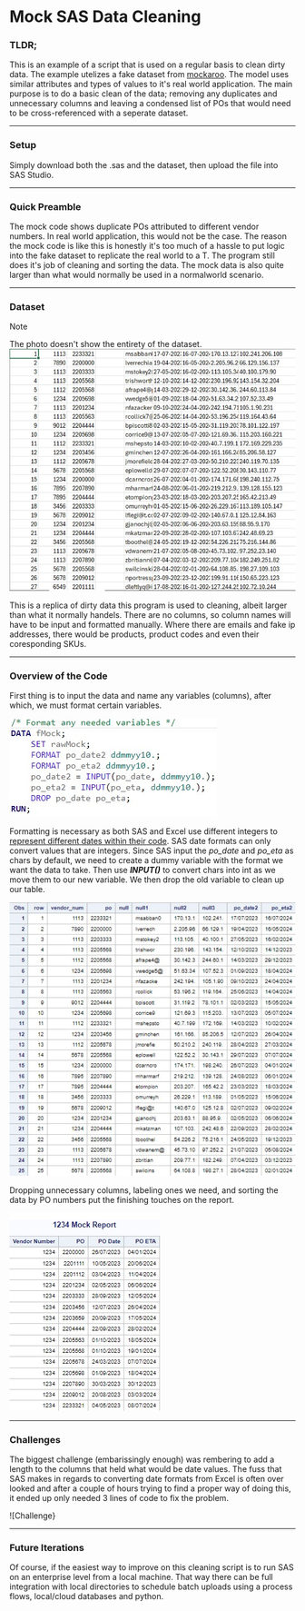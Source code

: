 # Mock SAS Data Cleaning
### TLDR;
This is an example of a script that is used on a regular basis to clean dirty data. The example utelizes a fake dataset from [mockaroo](https://www.mockaroo.com/). The model uses similar attributes and types of values to it's real world application. The main purpose is to do a basic clean of the data; removing any duplicates and unnecessary columns and leaving a condensed list of POs that would need to be cross-referenced with a seperate dataset.

---

### Setup
Simply download both the .sas and the dataset, then upload the file into SAS Studio.

---

### Quick Preamble
The mock code shows duplicate POs attributed to different vendor numbers. In real world application, this would not be the case. The reason the mock code is like this is honestly it's too much of a hassle to put logic into the fake dataset to replicate the real world to a T. The program still does it's job of cleaning and sorting the data. The mock data is also quite larger than what would normally be used in a normalworld scenario.

---

### Dataset
> [!NOTE]
> The photo doesn't show the entirety of the dataset.
![dataset used for analysis](https://github.com/TeaZea/Data-Cleaning-Examples/blob/main/Mock%20SAS%20Data%20Cleaning/SAS%20Data%20Clean%20README%20Pics/SASRawMockData.jpg)

This is a replica of dirty data this program is used to cleaning, albeit larger than what it normally handels. There are no columns, so column names will have to be input and formatted manually. Where there are emails and fake ip addresses, there would be products, product codes and even their coresponding SKUs.

---

### Overview of the Code
First thing is to input the data and name any variables (columns), after which, we must format certain variables.

![Formating variables](https://github.com/TeaZea/Data-Cleaning-Examples/blob/main/Mock%20SAS%20Data%20Cleaning/SAS%20Data%20Clean%20README%20Pics/FormatVariables.jpg)

Formatting is necessary as both SAS and Excel use different integers to [represent different dates within their code](https://support.sas.com/resources/papers/proceedings/proceedings/sugi29/068-29.pdf). SAS date formats can only convert values that are integers. Since SAS input the _po_date_ and _po_eta_ as chars by default, we need to create a dummy variable with the format we want the data to take. Then use **_INPUT()_** to convert chars into int as we move them to our new variable. We then drop the old variable to clean up our table.

![New columns](https://github.com/TeaZea/Data-Cleaning-Examples/blob/main/Mock%20SAS%20Data%20Cleaning/SAS%20Data%20Clean%20README%20Pics/NewVariables.jpg)

Dropping unnecessary columns, labeling ones we need, and sorting the data by PO numbers put the finishing touches on the report.

![Mock Report](https://github.com/TeaZea/Data-Cleaning-Examples/blob/main/Mock%20SAS%20Data%20Cleaning/SAS%20Data%20Clean%20README%20Pics/MockReport.jpg)

---

### Challenges
The biggest challenge (embarissingly enough) was rembering to add a length to the columns that held what would be date values. The fuss that SAS makes in regards to converting date formats from Excel is often over looked and after a couple of hours trying to find a proper way of doing this, it ended up only needed 3 lines of code to fix the problem.

![Challenge}

---

### Future Iterations
Of course, if the easiest way to improve on this cleaning script is to run SAS on an enterprise level from a local machine. That way there can be full integration with local directories to schedule batch uploads using a process flows, local/cloud databases and python.
